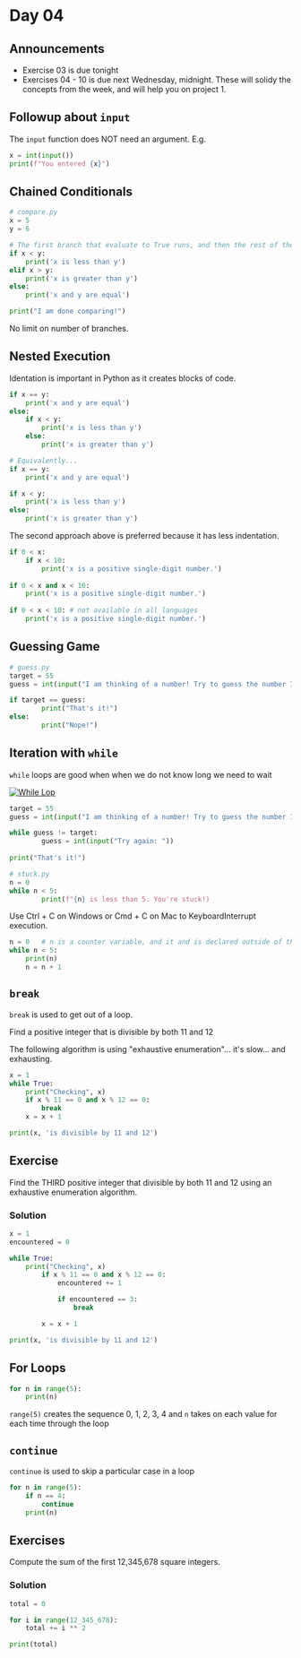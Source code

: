 # Day 04

## Announcements

- Exercise 03 is due tonight
- Exercises 04 - 10 is due next Wednesday, midnight. These will solidy the concepts from the week, and will help you on project 1.

## Followup about `input`

The `input` function does NOT need an argument. E.g.

``` python
x = int(input())
print(f"You entered {x}")
```

## Chained Conditionals

```python
# compare.py
x = 5
y = 6

# The first branch that evaluate to True runs, and then the rest of the branches are ignored.
if x < y:
    print('x is less than y')
elif x > y:
    print('x is greater than y')
else:
    print('x and y are equal')

print("I am done comparing!")
```

No limit on number of branches.

## Nested Execution

Identation is important in Python as it creates blocks of code.

```python
if x == y:
    print('x and y are equal')
else:
    if x < y:
        print('x is less than y')
    else:
        print('x is greater than y')

# Equivalently... 
if x == y:
    print('x and y are equal')

if x < y:
    print('x is less than y')
else:
    print('x is greater than y')
```

The second approach above is preferred because it has less indentation.

```python
if 0 < x:
    if x < 10:
        print('x is a positive single-digit number.')
 
if 0 < x and x < 10:
    print('x is a positive single-digit number.')
    
if 0 < x < 10: # not available in all languages
    print('x is a positive single-digit number.')
```

## Guessing Game

```python
# guess.py
target = 55
guess = int(input("I am thinking of a number! Try to guess the number I'm thinking of: "))

if target == guess:
        print("That's it!")
else:
        print("Nope!")
```

## Iteration with `while`

`while` loops are good when when we do not know long we need to wait

[![While Lop](https://upload.wikimedia.org/wikipedia/commons/4/43/While-loop-diagram.svg)](https://upload.wikimedia.org/wikipedia/commons/4/43/While-loop-diagram.svg)

```python
target = 55
guess = int(input("I am thinking of a number! Try to guess the number I'm thinking of: "))

while guess != target:
        guess = int(input("Try again: "))
        
print("That's it!")
```

```python
# stuck.py
n = 0
while n < 5:
        print(f"{n} is less than 5. You're stuck!)    
```

Use Ctrl + C on Windows or Cmd + C on Mac to KeyboardInterrupt execution.

```python
n = 0   # n is a counter variable, and it and is declared outside of the loop
while n < 5:
    print(n)
    n = n + 1
```

## `break`

`break` is used to get out of a loop.

Find a positive integer that is divisible by both 11 and 12

The following algorithm is using "exhaustive enumeration"... it's slow... and exhausting.

``` python
x = 1 
while True:
    print("Checking", x)
    if x % 11 == 0 and x % 12 == 0: 
        break 
    x = x + 1 

print(x, 'is divisible by 11 and 12') 
```

## Exercise

Find the THIRD positive integer that divisible by both 11 and 12 using an exhaustive enumeration algorithm.

### Solution

``` python
x = 1
encountered = 0

while True:
    print("Checking", x)
        if x % 11 == 0 and x % 12 == 0: 
            encountered += 1  

            if encountered == 3:
                break

        x = x + 1 

print(x, 'is divisible by 11 and 12') 
```

## For Loops

```python
for n in range(5):
    print(n)
```

`range(5)` creates the sequence 0, 1, 2, 3, 4 and `n` takes on each value for each time through the loop

## `continue`

`continue` is used to skip a particular case in a loop

```python
for n in range(5):
    if n == 4:
        continue
    print(n)
```

## Exercises

Compute the sum of the first 12,345,678 square integers.

### Solution

```python
total = 0

for i in range(12_345_678):
    total += i ** 2

print(total)
```
